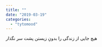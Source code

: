 ```yaml
---
title: ""
date: "2019-03-19"
categories: 
  - "tytomood"
---
```


هیچ جایی از زندگی را بدونِ زیستن پشت سر نگذار
